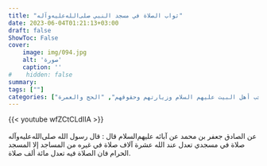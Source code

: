 ```yaml
---
title: "ثواب الصلاة في مسجد النبي صلى‌الله‌عليه‌وآله"
date: 2023-06-04T01:21:13+03:00
draft: false
ShowToc: False
cover:
    image: img/094.jpg
    alt: 'صورة'
    caption: ''
#    hidden: false
summary: 
tags: [""]
categories: ["الصلاة", "حب أهل البيت عليهم السلام وزيارتهم وحقوقهم", "الحج والعمرة"]
---
```

{{< youtube wfZCtCLdIIA >}}  
 <br>
عن الصادق جعفر بن محمد عن آبائه عليهم‌السلام قال : قال
رسول الله صلى‌الله‌عليه‌وآله صلاة في مسجدي تعدل عند الله عشرة آلاف صلاة في غيره
من المساجد إلا المسجد الحرام فان الصلاة فيه تعدل مائة ألف صلاة.


